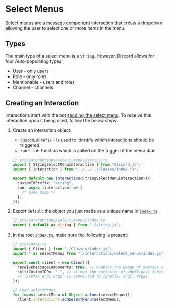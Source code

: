 # Select Menus

[Select menus](https://discordjs.guide/message-components/select-menus.html) are a [message component](https://discordjs.guide/message-components/interactions.html#responding-to-component-interactions) interaction that creats a dropdown allowing the user to select one or more items in the menu.

## Types

The main type of a select menu is a `String`. However, Discord allows for four Auto-populating types:

- User - only users
- Role - only roles
- Mentionable - users and roles
- Channel - channels

## Creating an Interaction

Interactions start with the bot [sending the select menu](https://discordjs.guide/interactive-components/select-menus.html#building-string-select-menus). To receive this interaction upon it being used, follow the below steps:

1. Create an interaction object:

    - `customIdPrefix` - Is used to identify which interactions should be triggered
    - `run` - The function which is called on the trigger of the interaction

    ```ts
    // src/interactions/select_menus/string.ts
    import { StringSelectMenuInteraction } from "discord.js";
    import { Interaction } from "../../../Classes/index.js";

    export default new Interaction<StringSelectMenuInteraction>({
      customIdPrefix: "string",
      run: async (interaction) => {
        /* Some Code */
      },
    });
    ```

2. Export `default` the object you just made as a unique name in [`index.ts`](index.ts)

    ```ts
    // src/interactions/select_menus/index.ts
    export { default as string } from "./string.js";
    ```

3. In the root [`index.ts`](../../index.ts), make sure the following is present:

    ```ts
    // src/index.ts
    import { Client } from "./Classes/index.js";
    import * as selectMenus from "./interactions/select_menus/index.js";

    export const client = new Client({
      receiveMessageComponents: true, // enables the usage of message components
      splitCustomIDOn: "_", // allows the inclusion of additional information in a custom ID
      // `prefix_arg1_arg2` is converted to [prefix, arg1, arg2]
    });

    // Load selectMenus
    for (const selectMenu of Object.values(selectMenus))
      client.interactions.addSelectMenu(selectMenu);
    ```
